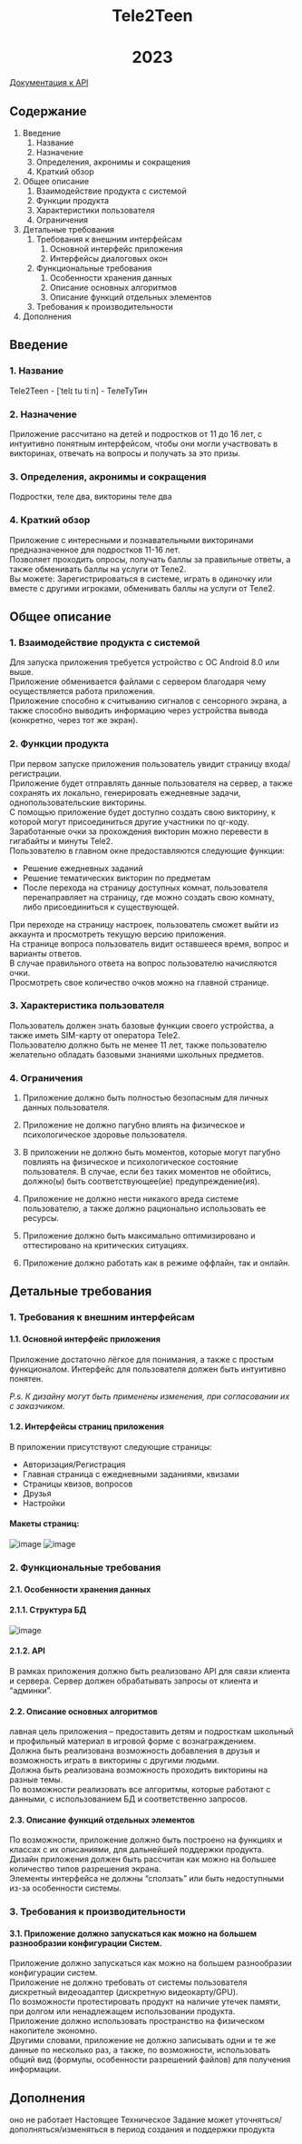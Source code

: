 <h1 align="center">Tele2Teen</h1>
<h1 align="center">2023</h1>

[Документация к API](docs/APIDOCS.md)

## Содержание

1. Введение
   1. Название
   1. Назначение
   1. Определения, акронимы и сокращения
   1. Краткий обзор
1. Общее описание
   1. Взаимодействие продукта с системой
   1. Функции продукта
   1. Характеристики пользователя
   1. Ограничения
1. Детальные требования
   1. Требования к внешним интерфейсам
      1. Основной интерфейс приложения
      1. Интерфейсы диалоговых окон
   1. Функциональные требования
      1. Особенности хранения данных
      1. Описание основных алгоритмов
      1. Описание функций отдельных элементов
   1. Требования к производительности
1. Дополнения



## Введение

### 1. Название

Tele2Teen - [ˈtelɪ tu tiːn] - ТелеТуТин

### 2. Назначение

Приложение рассчитано на детей и подростков от 11 до 16 лет, с интуитивно понятным интерфейсом, чтобы они могли участвовать в викторинах, отвечать на вопросы и получать за это призы.

### 3. Определения, акронимы и сокращения

Подростки, теле два, викторины теле два

### 4. Краткий обзор

Приложение с интересными и познавательными викторинами предназначенное для подростков 11-16 лет. <br>
Позволяет проходить опросы, получать баллы за правильные ответы, а также обменивать баллы на услуги от Теле2.<br>
Вы можете: Зарегистрироваться в системе, играть в одиночку или вместе с другими игроками, обменивать баллы на услуги от Теле2.

## Общее описание

### 1. Взаимодействие продукта с системой

Для запуска приложения требуется устройство с ОС Android 8.0 или выше.<br>
Приложение обменивается файлами с сервером благодаря чему осуществляется работа приложения.<br>
Приложение способно к считыванию сигналов с сенсорного экрана, а также способно выводить информацию через устройства вывода (конкретно, через тот же экран).

### 2. Функции продукта

При первом запуске приложения пользователь увидит страницу входа/регистрации. <br>
Приложение будет отправлять данные пользователя на сервер, а также сохранять их локально, генерировать ежедневные задачи, однопользовательские викторины.<br> С помощью приложение будет доступно создать свою викторину, к которой могут присоединиться другие участники по qr-коду. Заработанные очки за прохождения викторин можно перевести в гигабайты и минуты Tele2.<br>
Пользователю в главном окне предоставляются следующие функции:
- Решение ежедневных заданий
- Решение тематических викторин по предметам
- После перехода на страницу доступных комнат, пользователя перенаправляет на страницу, где можно создать свою комнату, либо присоединиться к существующей.<br>

При переходе на страницу настроек, пользователь сможет выйти из аккаунта и просмотреть текущую версию приложения.<br>
На странице вопроса пользователь видит оставшееся время, вопрос и варианты ответов.<br>
В случае правильного ответа на вопрос пользователю начисляются очки.<br>
Просмотреть свое количество очков можно на главной странице.


### 3. Характеристика пользователя

Пользователь должен знать базовые функции своего устройства, а также иметь SIM-карту от оператора Tele2. <br>
Пользователю должно быть не менее 11 лет, также пользователю желательно обладать базовыми знаниями школьных предметов.

### 4. Ограничения
1. Приложение должно быть полностью безопасным для личных данных пользователя.
1. Приложение не должно пагубно влиять на физическое и психологическое здоровье пользователя.
1. В приложении не должно быть моментов, которые могут пагубно повлиять на физическое и психологическое состояние пользователя. В случае, если без таких моментов не обойтись, должно(ы) быть соответствующее(ие) предупреждение(ия).
1. Приложение не должно нести никакого вреда системе пользователю, а также должно рационально использовать ее ресурсы.
1. Приложение должно быть максимально оптимизировано и оттестировано на критических ситуациях.

1. Приложение должно работать как в режиме оффлайн, так и онлайн.

## Детальные требования

### 1. Требования к внешним интерфейсам
#### 1.1. Основной интерфейс приложения

Приложение достаточно лёгкое для понимания, а также с простым функционалом. Интерфейс для пользователя должен быть интуитивно понятен.

_P.s. К дизайну могут быть применены изменения, при согласовании их с заказчиком._


#### 1.2. Интерфейсы страниц приложения
В приложении присутствуют следующие страницы:
- Авторизация/Регистрация
- Главная страница с ежедневными заданиями, квизами
- Страницы квизов, вопросов
- Друзья
- Настройки



#### Макеты страниц:
![image](https://user-images.githubusercontent.com/69642892/233552136-9d0d5520-b22f-4950-b7df-94e838392a9d.png)
![image](https://user-images.githubusercontent.com/69642892/233552142-0616c648-c6fe-4298-9c98-2078c9077a7f.png)


### 2. Функциональные требования
#### 2.1. Особенности хранения данных
#### 2.1.1. Структура БД

![image](https://user-images.githubusercontent.com/69642892/233552033-35c440a8-d0ce-4b21-ab92-471b0b7bfd36.png)

#### 2.1.2. API
В рамках приложения должно быть реализовано API для связи клиента и сервера. Сервер должен обрабатывать запросы от клиента и “админки”.

#### 2.2. Описание основных алгоритмов

лавная цель приложения – предоставить детям и подросткам школьный и профильный материал в игровой форме с вознаграждением.	<br>
Должна быть реализована возможность добавления в друзья и возможность играть в викторины с другими людьми.<br>
Должна быть реализована возможность проходить викторины на разные темы.<br>
По возможности реализовать все алгоритмы, которые работают с данными, с использованием БД и соответственно запросов.	


#### 2.3. Описание функций отдельных элементов

По возможности, приложение должно быть построено на функциях и классах с их описаниями, для дальнейшей поддержки продукта.<br>
Дизайн приложения должен быть рассчитан как можно на большее количество типов разрешения экрана.<br>
Элементы интерфейса не должны “сползать” или быть недоступными из-за особенности системы.

### 3. Требования к производительности

#### 3.1. Приложение должно запускаться как можно на большем разнообразии конфигурации Систем.

Приложение должно запускаться как можно на большем разнообразии конфигурации систем. <br>
Приложение не должно требовать от системы пользователя дискретный видеоадаптер (дискретную видеокарту/GPU). <br>
По возможности протестировать продукт на наличие утечек памяти, при долгом или ненадлежащем использовании продукта. <br>
Приложение должно использовать пространство на физическом накопителе экономно.<br>
Другими словами, приложение не должно записывать одни и те же данные по несколько раз, а также, по возможности, использовать общий вид (формулы, особенности разрешений файлов) для получения информации.

## Дополнения
оно не работает
Настоящее Техническое Задание может уточняться/дополняться/изменяться в период создания и поддержки продукта
